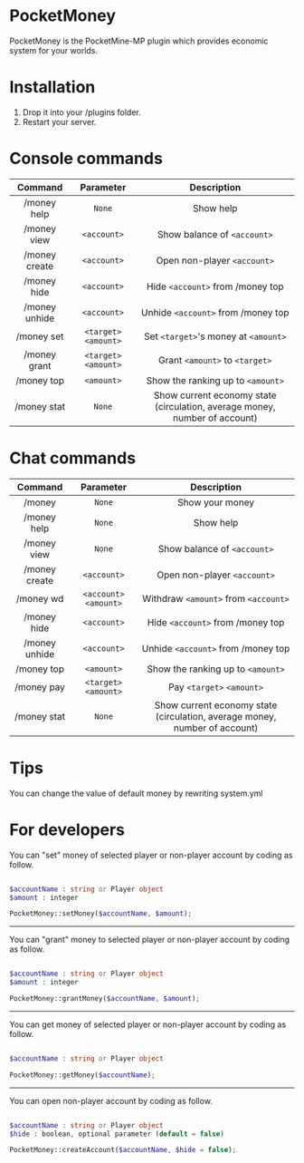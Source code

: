 # PocketMoney

PocketMoney is the PocketMine-MP plugin which provides economic system for your worlds.

# Installation
1.  Drop it into your /plugins folder.
2.  Restart your server.

# Console commands

| Command | Parameter | Description |
| :-----: | :-------: | :---------: |
| /money help | `None` | Show help |
| /money view | `<account>` | Show balance of `<account>` |
| /money create | `<account>` | Open non-player `<account>` |
| /money hide | `<account>` | Hide `<account>` from /money top |
| /money unhide | `<account>` | Unhide `<account>` from /money top |
| /money set | `<target>` `<amount>` | Set `<target>`'s money at `<amount>` |
| /money grant | `<target>` `<amount>` | Grant `<amount>` to `<target>` |
| /money top | `<amount>` | Show the ranking up to `<amount>` |
| /money stat | `None` | Show current economy state (circulation, average money, number of account) |

# Chat commands

| Command | Parameter | Description |
| :-----: | :-------: | :---------: |
| /money | `None` | Show your money |
| /money help | `None` | Show help |
| /money view | `None` | Show balance of `<account>` |
| /money create | `<account>` | Open non-player `<account>` |
| /money wd | `<account>` `<amount>` | Withdraw `<amount>` from `<account>` |
| /money hide | `<account>` | Hide `<account>` from /money top |
| /money unhide | `<account>` | Unhide `<account>` from /money top |
| /money top | `<amount>` | Show the ranking up to `<amount>` |
| /money pay | `<target>` `<amount>` | Pay `<target>` `<amount>` |
| /money stat | `None` | Show current economy state (circulation, average money, number of account) |

# Tips

You can change the value of default money by rewriting system.yml

# For developers

You can "set" money of selected player or non-player account by coding as follow.

```php

$accountName : string or Player object
$amount : integer

PocketMoney::setMoney($accountName, $amount);
```

----

You can "grant" money to selected player or non-player account by coding as follow.

```php

$accountName : string or Player object
$amount : integer

PocketMoney::grantMoney($accountName, $amount);
```

----

You can get money of selected player or non-player account by coding as follow.

```php

$accountName : string or Player object

PocketMoney::getMoney($accountName);
```

----

You can open non-player account by coding as follow.

```php

$accountName : string or Player object
$hide : boolean, optional parameter (default = false)

PocketMoney::createAccount($accountName, $hide = false);
```




